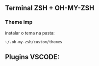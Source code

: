 ## Terminal ZSH + OH-MY-ZSH

### Theme **imp**

instalar o tema na pasta:

```
~/.oh-my-zsh/custom/themes
```

## Plugins VSCODE:

